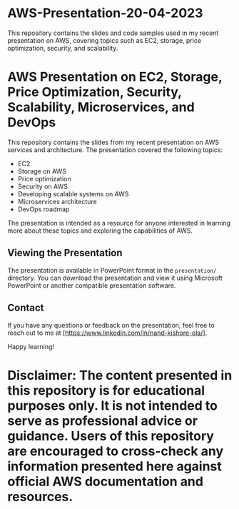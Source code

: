 # AWS-Presentation-20-04-2023
This repository contains the slides and code samples used in my recent presentation on AWS, covering topics such as EC2, storage, price optimization, security, and scalability.

# AWS Presentation on EC2, Storage, Price Optimization, Security, Scalability, Microservices, and DevOps

This repository contains the slides from my recent presentation on AWS services and architecture. The presentation covered the following topics:

- EC2
- Storage on AWS
- Price optimization
- Security on AWS
- Developing scalable systems on AWS
- Microservices architecture
- DevOps roadmap

The presentation is intended as a resource for anyone interested in learning more about these topics and exploring the capabilities of AWS. 


## Viewing the Presentation

The presentation is available in PowerPoint format in the `presentation/` directory. You can download the presentation and view it using Microsoft PowerPoint or another compatible presentation software.

## Contact

If you have any questions or feedback on the presentation, feel free to reach out to me at [https://www.linkedin.com/in/nand-kishore-ola/].

Happy learning!

# **Disclaimer:** The content presented in this repository is for educational purposes only. It is not intended to serve as professional advice or guidance. Users of this repository are encouraged to cross-check any information presented here against official AWS documentation and resources. 

